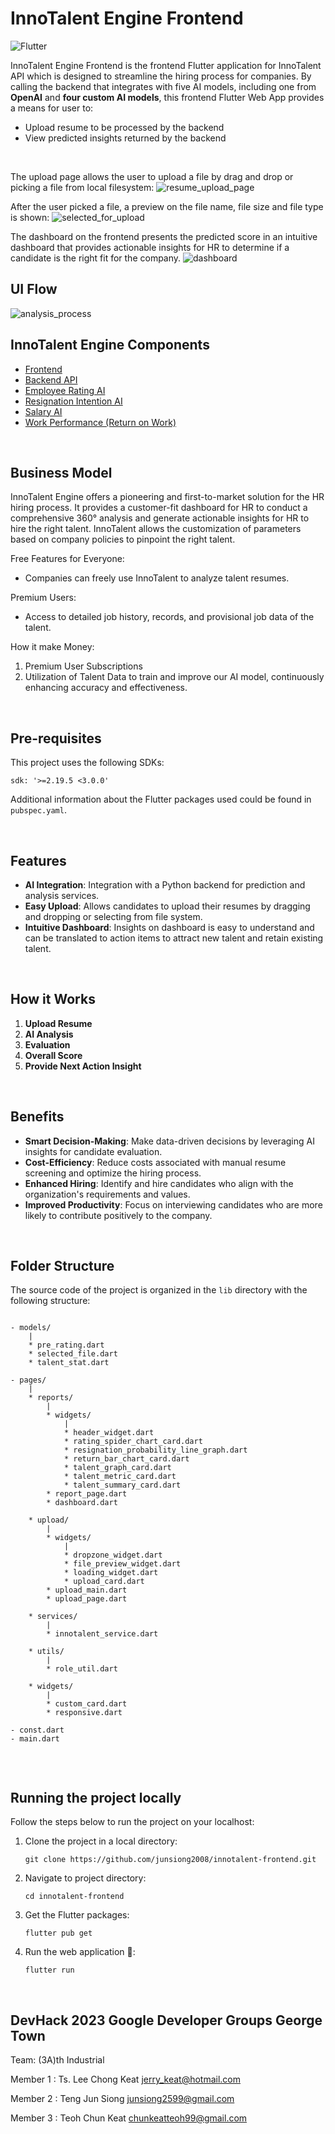 # InnoTalent Engine Frontend
![Flutter](https://img.shields.io/badge/Flutter-%2302569B.svg?style=for-the-badge&logo=Flutter&logoColor=white)

InnoTalent Engine Frontend is the frontend Flutter application for InnoTalent API which is designed to streamline the hiring process for companies. By calling the backend that integrates with five AI models, including one from **OpenAI** and **four custom AI models**, this frontend Flutter Web App provides a means for user to:

* Upload resume to be processed by the backend
* View predicted insights returned by the backend

<br>

The upload page allows the user to upload a file by drag and drop or picking a file from local filesystem:
![resume_upload_page](./screenshots/upload.png)
<br>

After the user picked a file, a preview on the file name, file size and file type is shown:
![selected_for_upload](./screenshots/selected_for_upload.png)
<br>

The dashboard on the frontend presents the predicted score in an intuitive dashboard that provides actionable insights for HR to determine if a candidate is the right fit for the company.
![dashboard](./screenshots/dashboard.png)
<br>

## UI Flow
![analysis_process](./screenshots/flow.gif)
<br/>

## InnoTalent Engine Components
* [Frontend](https://github.com/junsiong2008/innotalent-frontend.git)
* [Backend API](https://github.com/LeeChongKeat/API_InnoTalent_Engine)
* [Employee Rating AI](https://github.com/LeeChongKeat/Employee_Personal_Rating_Prediction)
* [Resignation Intention AI](https://github.com/LeeChongKeat/Resignation_Intention_Prediction)
* [Salary AI](https://github.com/LeeChongKeat/Salary_Prediction)
* [Work Performance (Return on Work)](https://github.com/LeeChongKeat/Work_Performance_Prediction) 
<br/>

## Business Model
InnoTalent Engine offers a pioneering and  first-to-market solution for the HR hiring process.
It provides a customer-fit dashboard for HR to conduct a comprehensive 360° analysis and generate actionable insights for HR to hire the right talent. 
InnoTalent allows the customization of parameters based on company policies to pinpoint the right talent.

Free Features for Everyone: <br/>
- Companies can freely use InnoTalent to analyze talent resumes.

Premium Users:  <br/>
- Access to detailed job history, records, and provisional job data of the talent.

How it make Money:  <br/>
1) Premium User Subscriptions
2) Utilization of Talent Data to train and improve our AI model, continuously enhancing accuracy and effectiveness.
<br/>

## Pre-requisites
This project uses the following SDKs:
```
sdk: '>=2.19.5 <3.0.0'
```

Additional information about the Flutter packages used could be found in `pubspec.yaml`.

<br/>

## Features
- **AI Integration**: Integration with a Python backend for prediction and analysis services.
- **Easy Upload**: Allows candidates to upload their resumes by dragging and dropping or selecting from file system.
- **Intuitive Dashboard**: Insights on dashboard is easy to understand and can be translated to action items to attract new talent and retain existing talent.
<br/>

## How it Works
1. **Upload Resume**
2. **AI Analysis**
3. **Evaluation**
4. **Overall Score**
5. **Provide Next Action Insight**
<br/>

## Benefits
- **Smart Decision-Making**: Make data-driven decisions by leveraging AI insights for candidate evaluation.
- **Cost-Efficiency**: Reduce costs associated with manual resume screening and optimize the hiring process.
- **Enhanced Hiring**: Identify and hire candidates who align with the organization's requirements and values.
- **Improved Productivity**: Focus on interviewing candidates who are more likely to contribute positively to the company.
<br/>

## Folder Structure
The source code of the project is organized in the `lib` directory with the following structure:
```

- models/
    |
    * pre_rating.dart
    * selected_file.dart
    * talent_stat.dart

- pages/
    |
    * reports/
        |
        * widgets/
            |
            * header_widget.dart
            * rating_spider_chart_card.dart
            * resignation_probability_line_graph.dart
            * return_bar_chart_card.dart
            * talent_graph_card.dart
            * talent_metric_card.dart
            * talent_summary_card.dart
        * report_page.dart
        * dashboard.dart

    * upload/
        |
        * widgets/
            |
            * dropzone_widget.dart
            * file_preview_widget.dart
            * loading_widget.dart
            * upload_card.dart
        * upload_main.dart
        * upload_page.dart
    
    * services/
        |
        * innotalent_service.dart
    
    * utils/
        |
        * role_util.dart
    
    * widgets/
        |
        * custom_card.dart
        * responsive.dart

- const.dart
- main.dart
        

```

<br/>

## Running the project locally
Follow the steps below to run the project on your localhost:
1. Clone the project in a local directory:
    ```
    git clone https://github.com/junsiong2008/innotalent-frontend.git
    ```
2. Navigate to project directory:
    ```
    cd innotalent-frontend
    ```

3. Get the Flutter packages:
    ```
    flutter pub get
    ```

4. Run the web application 🎉:
    ```
    flutter run
    ```

<br/>


## DevHack 2023 Google Developer Groups George Town
Team: (3A)th Industrial

Member 1 : Ts. Lee Chong Keat jerry_keat@hotmail.com

Member 2 : Teng Jun Siong junsiong2599@gmail.com

Member 3 : Teoh Chun Keat chunkeatteoh99@gmail.com


